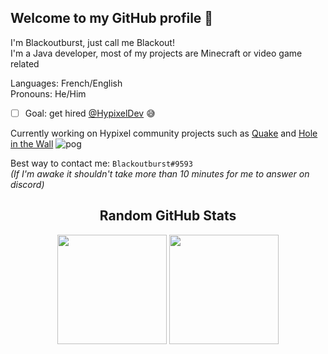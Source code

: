 ## Welcome to my GitHub profile 💜

I'm Blackoutburst, just call me Blackout!\
I'm a Java developer, most of my projects are Minecraft or video game related

Languages: French/English\
Pronouns: He/Him

- [ ] Goal: get hired [@HypixelDev](https://github.com/HypixelDev) 😅

Currently working on Hypixel community projects such as [Quake](https://github.com/Blackoutburst/QuakeCraft) and [Hole in the Wall](https://github.com/Blackoutburst/HitW-plugin) ![pog](https://cdn.discordapp.com/emojis/930577246249418782.gif?size=16&quality=lossless)

Best way to contact me: `Blackoutburst#9593`\
*(If I'm awake it shouldn't take more than 10 minutes for me to answer  on discord)*

<div align="center">
  <h2>Random GitHub Stats</h2>
  
  <img height="175em" src="https://github-readme-stats.vercel.app/api?username=Blackoutburst&count_private=true&show_icons=true&include_all_commits=true&border_color=bf00ff&title_color=bf00ff&text_color=d4b5ff&icon_color=e600ff&bg_color=DEG,400047,2d0047" />
  <img height="175em" src="https://github-readme-stats.vercel.app/api/top-langs/?username=Blackoutburst&layout=compact&border_color=bf00ff&title_color=bf00ff&text_color=d4b5ff&icon_color=e600ff&bg_color=DEG,2d0047,400047" />
</div>
